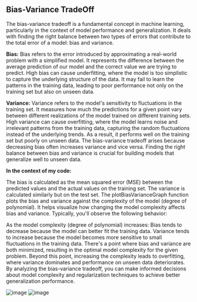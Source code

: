 
## Bias-Variance TradeOff

The bias-variance tradeoff is a fundamental concept in machine learning, particularly in the context of model performance and generalization. It deals with finding the right balance between two types of errors that contribute to the total error of a model: bias and variance.

**Bias:**
Bias refers to the error introduced by approximating a real-world problem with a simplified model. It represents the difference between the average prediction of our model and the correct value we are trying to predict.
High bias can cause underfitting, where the model is too simplistic to capture the underlying structure of the data. It may fail to learn the patterns in the training data, leading to poor performance not only on the training set but also on unseen data.

**Variance:**
Variance refers to the model's sensitivity to fluctuations in the training set. It measures how much the predictions for a given point vary between different realizations of the model trained on different training sets.
High variance can cause overfitting, where the model learns noise and irrelevant patterns from the training data, capturing the random fluctuations instead of the underlying trends. As a result, it performs well on the training set but poorly on unseen data.
The bias-variance tradeoff arises because decreasing bias often increases variance and vice versa. Finding the right balance between bias and variance is crucial for building models that generalize well to unseen data.

**In the context of my code:**

The bias is calculated as the mean squared error (MSE) between the predicted values and the actual values on the training set.
The variance is calculated similarly but on the test set.
The plotBiasVarianceGraph function plots the bias and variance against the complexity of the model (degree of polynomial). It helps visualize how changing the model complexity affects bias and variance.
Typically, you'll observe the following behavior:

As the model complexity (degree of polynomial) increases:
Bias tends to decrease because the model can better fit the training data.
Variance tends to increase because the model becomes more sensitive to small fluctuations in the training data.
There's a point where bias and variance are both minimized, resulting in the optimal model complexity for the given problem. Beyond this point, increasing the complexity leads to overfitting, where variance dominates and performance on unseen data deteriorates.
By analyzing the bias-variance tradeoff, you can make informed decisions about model complexity and regularization techniques to achieve better generalization performance.

![image](https://github.com/ShriramJayanth/BUDDI.AI---Assignments/assets/131799455/d6dac6a5-5512-471a-bdab-0de38aae79bc)
![image](https://github.com/ShriramJayanth/BUDDI.AI---Assignments/assets/131799455/bb0b5554-50f8-4774-b4cd-7bc544987838)




